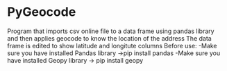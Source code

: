 # PyGeocode
Program that imports csv online file to a data frame using pandas library and then applies geocode to know the location of the address
The data frame is edited to show latitude and longitute columns
Before use:
-Make sure you have installed Pandas library ->pip install pandas
-Make sure you have installed Geopy library -> pip install geopy

